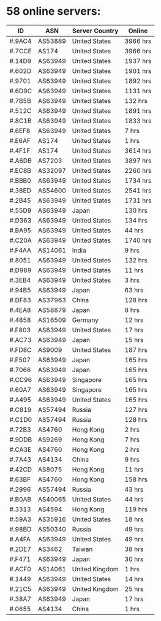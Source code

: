 # 58 online servers:

| ID | ASN | Server Country | Online |
| ------ | ------ | ------ | ------ |
| #.9AC4 | AS53889 | United States | 3966 hrs |
| #.7CCE | AS174 | United States | 3966 hrs |
| #.14D9 | AS63949 | United States | 1937 hrs |
| #.602D | AS63949 | United States | 1901 hrs |
| #.9701 | AS63949 | United States | 1892 hrs |
| #.6D9C | AS63949 | United States | 1131 hrs |
| #.7B5B | AS63949 | United States | 132 hrs |
| #.512C | AS63949 | United States | 1891 hrs |
| #.8C1B | AS63949 | United States | 1833 hrs |
| #.6EF8 | AS63949 | United States | 7 hrs |
| #.E6AF | AS174 | United States | 1 hrs |
| #.4F1F | AS174 | United States | 3614 hrs |
| #.A6DB | AS7203 | United States | 3897 hrs |
| #.EC8B | AS32097 | United States | 2260 hrs |
| #.BBB0 | AS63949 | United States | 1734 hrs |
| #.38ED | AS54600 | United States | 2541 hrs |
| #.2B45 | AS63949 | United States | 1731 hrs |
| #.55D9 | AS63949 | Japan | 130 hrs |
| #.D363 | AS63949 | United States | 134 hrs |
| #.BA95 | AS63949 | United States | 44 hrs |
| #.C20A | AS63949 | United States | 1740 hrs |
| #.F4AA | AS14061 | India | 9 hrs |
| #.8051 | AS63949 | United States | 132 hrs |
| #.D989 | AS63949 | United States | 11 hrs |
| #.3EB4 | AS63949 | United States | 3 hrs |
| #.94B5 | AS63949 | Japan | 63 hrs |
| #.DF83 | AS37963 | China | 128 hrs |
| #.4EA8 | AS58879 | Japan | 8 hrs |
| #.4858 | AS16509 | Germany | 12 hrs |
| #.F803 | AS63949 | United States | 17 hrs |
| #.AC73 | AS63949 | Japan | 15 hrs |
| #.FD8C | AS9009 | United States | 187 hrs |
| #.F507 | AS63949 | Japan | 165 hrs |
| #.7066 | AS63949 | Japan | 165 hrs |
| #.CC96 | AS63949 | Singapore | 165 hrs |
| #.60A7 | AS63949 | Singapore | 165 hrs |
| #.A495 | AS63949 | United States | 165 hrs |
| #.C819 | AS57494 | Russia | 127 hrs |
| #.C1D0 | AS57494 | Russia | 128 hrs |
| #.72B3 | AS4760 | Hong Kong | 2 hrs |
| #.9DDB | AS9269 | Hong Kong | 7 hrs |
| #.CA3E | AS4760 | Hong Kong | 2 hrs |
| #.7A43 | AS4134 | China | 9 hrs |
| #.42CD | AS8075 | Hong Kong | 11 hrs |
| #.63BF | AS4760 | Hong Kong | 158 hrs |
| #.2996 | AS57494 | Russia | 43 hrs |
| #.B0AB | AS40065 | United States | 44 hrs |
| #.3313 | AS4594 | Hong Kong | 119 hrs |
| #.59A3 | AS35916 | United States | 18 hrs |
| #.98BD | AS50340 | Russia | 49 hrs |
| #.A4FA | AS63949 | United States | 49 hrs |
| #.2DE7 | AS3462 | Taiwan | 38 hrs |
| #.F471 | AS63949 | Japan | 30 hrs |
| #.ACF0 | AS14061 | United Kingdom | 1 hrs |
| #.1449 | AS63949 | United States | 14 hrs |
| #.21C5 | AS63949 | United Kingdom | 25 hrs |
| #.38A7 | AS63949 | Japan | 17 hrs |
| #.0655 | AS4134 | China | 1 hrs |

